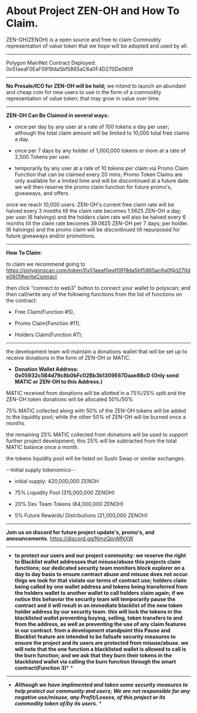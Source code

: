 # About Project ZEN-OH and How To Claim. 

ZEN-OH(ZENOH) is a open source and free to claim Commodity representation of value token that we hope will be adopted and used by all.

 *** 
 
Polygon MainNet Contract Deployed: 0x51aeaF0EaF0919da5bf5865aC6a0F4D270De060f


***
**No Presale/ICO for ZEN-OH will be held;** we intend to launch an abundant and cheap coin for new users to use in the form of a commodity representation of value token; that may grow in value over time.
***

**ZEN-OH Can Be Claimed in several ways:**

 * once per day by any user at a rate of 100 tokens a day per user; although the total claim amount will be limited to 10,000 total free claims a day.
 
 * once per 7 days by any holder of 1,000,000 tokens or more at a rate of 2,500 Tokens per user.

 * temporarily by any user at a rate of 10 tokens per claim via Promo Claim Function that can be claimed every 20 mins; Promo Token Claims are only available for a limited time and will be discontinued at a future date. we will then reserve the promo claim function for future promo's, giveaways, and offers.

once we reach 10,000 users:
ZEN-OH's current free claim rate will be halved every 3 months till the claim rate becomes 1.5625 ZEN-OH a day; per user.(6 halvings) and
the holders claim rate will also be halved every 6 months till the claim rate becomes 39.0625 ZEN-OH per 7 days; per holder.(6 halvings) and
the promo claim will be discontinued till repurposed for future giveaways and/or promotions.
***

**How To Claim:**

to claim we recommend going to https://polygonscan.com/token/0x51aeaf0eaf0919da5bf5865ac6a0f4d270de060f#writeContract 

then click "connect to web3" button to connect your wallet to polyscan; and then call/write any of the following functions from the list of functions on the contract:

 * Free Claim(Function #5),
 
 * Promo Claim(Function #11),
 
 * Holders Claim(Function #7);
 
***

the development team will maintain a donations wallet that will be set up to receive donations in the form of ZEN-OH or MATIC.

* **Donation Wallet Address: 0x05932c5B4d79c8b0bFc02Bb3b1309E67Daae8BcD (Only send MATIC or ZEN-OH to this Address.)**


MATIC received from donations will be allotted in a 75%/25% split and the ZEN-OH token donations will be allocated 50%/50%

75% MATIC collected along with 50% of the ZEN-OH tokens will be added to the liquidity pool; while the other 50% of ZEN-OH will be burned once a months.

the remaining 25% MATIC collected from donations will be used to support further project development; this 25% will be subtracted from the total MATIC balance once a month.

the tokens liquidity pool will be listed on Sushi Swap or similar exchanges.

 
   --Initial supply tokenomics-- 
   
   * initial supply: 420,000,000 ZENOH
   
  * 75% Liquidity Pool (315,000,000 ZENOH)
  
  * 20% Dev Team Tokens (84,000,000 ZENOH)
  
  * 5% Future Rewards/ Distributions (21,000,000 ZENOH)

***

**Join us on discord for future project update's, promo's, and announcements.**
https://discord.gg/NmzQpnMNXW

***
* **to protect our users and our project community: we reserve the right to Blacklist wallet addresses that misuse/abuse this projects claim functions; our dedicated security team monitors block explorer on a day to day basis to ensure contract abuse and misuse does not occur. thigs we look for that violate our terms of contract use; holders claim being called by one wallet address and tokens being transferred from the holders wallet to another wallet to call holders claim again; if we notice this behavior the security team will temporarily pause the contract and it will result in an immediate blacklist of the new token holder address by our security team. this will lock the tokens in the blacklisted wallet preventing buying, selling, token transfers to and from the address, as well as preventing the use of any claim features in our contract. from a development standpoint this Pause and Blacklist feature are intended to be failsafe security measures to ensure the project and its users are protected from misuse/abuse. 
 we will note that the one function a blacklisted wallet is allowed to call is the burn function; and we ask that they burn their tokens in the blacklisted wallet via calling the burn function through the smart contract(Function 3)*** *
***
* ***Although we have implimented and taken some security measures to help protect our community and users; We are not responsible for any negative use/misuse, any Profit/Losses, of this project or its commodity token of/by its users.*** *

